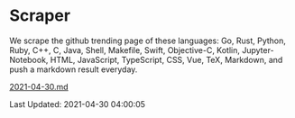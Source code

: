 # Scraper

We scrape the github trending page of these languages: Go, Rust, Python, Ruby, C++, C, Java, Shell, Makefile, Swift, Objective-C, Kotlin, Jupyter-Notebook, HTML, JavaScript, TypeScript, CSS, Vue, TeX, Markdown, and push a markdown result everyday.

[2021-04-30.md](https://github.com/yangwenmai/github-trending-backup/blob/master/2021-04-30.md)

Last Updated: 2021-04-30 04:00:05